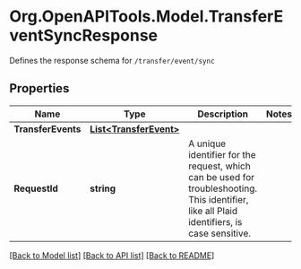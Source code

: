 # Org.OpenAPITools.Model.TransferEventSyncResponse
Defines the response schema for `/transfer/event/sync`

## Properties

Name | Type | Description | Notes
------------ | ------------- | ------------- | -------------
**TransferEvents** | [**List&lt;TransferEvent&gt;**](TransferEvent.md) |  | 
**RequestId** | **string** | A unique identifier for the request, which can be used for troubleshooting. This identifier, like all Plaid identifiers, is case sensitive. | 

[[Back to Model list]](../README.md#documentation-for-models) [[Back to API list]](../README.md#documentation-for-api-endpoints) [[Back to README]](../README.md)


